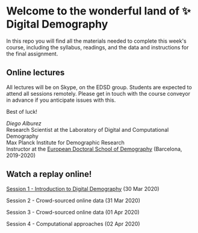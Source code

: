 # Welcome to the wonderful land of :sparkles: Digital Demography

In this repo you will find all the materials needed to complete this week's course, including the syllabus, readings, and the data and instructions for the final assignment. 

## Online lectures

All lectures will be on Skype, on the EDSD group. Students are expected to attend all sessions remotely. 
Please get in touch with the course conveyor in advance if you anticipate issues with this.

Best of luck!

*Diego Alburez*  
Research Scientist at the Laboratory of Digital and Computational Demography  
Max Planck Institute for Demographic Research  
Instructor at the [European Doctoral School of Demography](https://ced.uab.cat/en/courses/edsd/) (Barcelona, 2019-2020)


## Watch a replay online!

[Session 1 - Introduction to Digital Demography](https://youtu.be/EuzTgh-1b38) (30 Mar 2020)

Session 2 - Crowd-sourced online data (31 Mar 2020)

Session 3 - Crowd-sourced online data (01 Apr 2020)

Session 4 - Computational approaches (02 Apr 2020)
